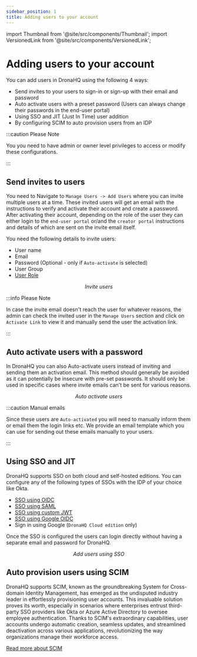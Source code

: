 ```yaml
---
sidebar_position: 1
title: Adding users to your account
---
```


import Thumbnail from '@site/src/components/Thumbnail';
import VersionedLink from '@site/src/components/VersionedLink';

# Adding users to your account

You can add users in DronaHQ using the following 4 ways:

- Send invites to your users to sign-in or sign-up with their email and password
- Auto activate users with a preset password (Users can always change their passwords in the end-user portal) 
- Using SSO and JIT (Just In Time) user addition
- By configuring SCIM to auto provision users from an IDP

:::caution Please Note

You you need to have admin or owner level privileges to access or modify these configurations.

:::

## Send invites to users 

You need to Navigate to `Manage Users -> Add Users` where you can invite multiple users at a time. These invited users will get an email with the instructions to verify and activate their account and create a password. After activating their account, depending on the role of the user they can either login to the `end-user portal` or/and the `creator portal` instructions and details of which are sent on the invite email itself. 

You need the following details to invite users:
- User name
- Email
- Password (Optional - only if `Auto-activate` is selected)
- User Group
- [User Role](/user-management/user-roles/)

<figure>
  <Thumbnail src="/img/user-management/add-users-wo-password.png" alt="Inviting users" width='100%'/>
  <figcaption align = "center"><i>Invite users</i></figcaption>
</figure>

:::info Please Note

In case the invite email doesn't reach the user for whatever reasons, the admin can check the invited user in the `Manage Users` section and click on `Activate Link` to view it and manually send the user the activation link.

:::

## Auto activate users with a password

In DronaHQ you can also Auto-activate users instead of inviting and sending them an activation email. This method should generally be avoided as it can potentially be insecure with pre-set passwords. It should only be used in specific cases where invite emails can't be sent for various reasons. 

<figure>
  <Thumbnail src="/img/user-management/add-users-with-password.png" alt="Auto activate users" width='100%'/>
  <figcaption align = "center"><i>Auto activate users</i></figcaption>
</figure>

:::caution Manual emails

Since these users are `Auto-activated` you will need to manually inform them or email them the login links etc. We provide an email template which you can use for sending out these emails manually to your users.

:::

## Using SSO and JIT

DronaHQ supports SSO on both cloud and self-hosted editions. You can configure any of the following types of SSOs with the IDP of your choice like Okta. 

- [SSO using OIDC](/sso/configuring-sso-with-oidc)
- [SSO using SAML](/sso/configuring-sso-with-saml)
- [SSO using custom JWT](/sso/configure-sso-with-custom-jwt)
- [SSO using Google OIDC](/sso/configuring-sso-for-google-oidc) 
- Sign in using Google (`DronaHQ Cloud edition` only)

Once the SSO is configured the users can login directly without having a separate email and password for DronaHQ. 

<figure>
  <Thumbnail src="/img/user-management/add-users-sso.png" alt="Adding users using SSO" width='100%'/>
  <figcaption align = "center"><i>Add users using SSO</i></figcaption>
</figure>

## Auto provision users using SCIM

DronaHQ supports SCIM, known as the groundbreaking System for Cross-domain Identity Management, has emerged as the undisputed industry leader in effortlessly provisioning user accounts. This invaluable solution proves its worth, especially in scenarios where enterprises entrust third-party SSO providers like Okta or Azure Active Directory to oversee employee authentication. Thanks to SCIM's extraordinary capabilities, user accounts undergo automatic creation, seamless updates, and streamlined deactivation across various applications, revolutionizing the way organizations manage their workforce access.

[Read more about SCIM](/sso/scim-user-provisioning)